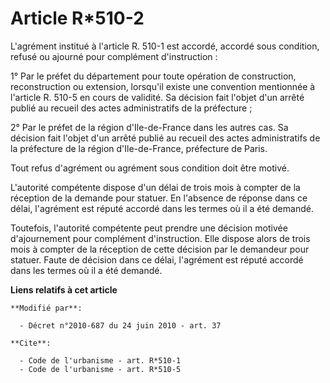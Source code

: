 # Article R*510-2

L'agrément institué à l'article R. 510-1 est accordé, accordé sous condition, refusé ou ajourné pour complément
d'instruction : 

1° Par le préfet du département pour toute opération de construction, reconstruction ou extension, lorsqu'il existe une
convention mentionnée à l'article R. 510-5 en cours de validité. Sa décision fait l'objet d'un arrêté publié au recueil des
actes administratifs de la préfecture ; 

2° Par le préfet de la région d'Ile-de-France dans les autres cas. Sa décision fait l'objet d'un arrêté publié au recueil des
actes administratifs de la préfecture de la région d'Ile-de-France, préfecture de Paris. 

Tout refus d'agrément ou agrément sous condition doit être motivé.

L'autorité compétente dispose d'un délai de trois mois à compter de la réception de la demande pour statuer. En l'absence de
réponse dans ce délai, l'agrément est réputé accordé dans les termes où il a été demandé. 

Toutefois, l'autorité compétente peut prendre une décision motivée d'ajournement pour complément d'instruction. Elle dispose
alors de trois mois à compter de la réception de cette décision par le demandeur pour statuer. Faute de décision dans ce
délai, l'agrément est réputé accordé dans les termes où il a été demandé.

**Liens relatifs à cet article**

	**Modifié par**:

	  - Décret n°2010-687 du 24 juin 2010 - art. 37

	**Cite**:

	  - Code de l'urbanisme - art. R*510-1
	  - Code de l'urbanisme - art. R*510-5
